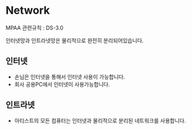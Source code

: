 # Network

MPAA 관련규칙 : DS-3.0

인터넷망과 인트라넷망은 물리적으로 완전히 분리되어있습니다.

## 인터넷
- 손님은 인터넷을 통해서 인터넷 사용이 가능합니다.
- 회사 공용PC에서 인터넷이 사용가능합니다.

## 인트라넷
- 아티스트의 모든 컴퓨터는 인터넷과 물리적으로 분리된 네트워크를 사용합니다.
